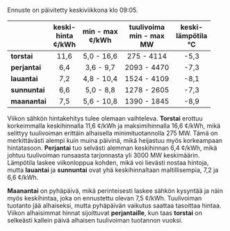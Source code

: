 Ennuste on päivitetty keskiviikkona klo 09:05.

|              | keski-<br>hinta<br>¢/kWh | min - max<br>¢/kWh | tuulivoima<br>min - max<br>MW | keski-<br>lämpötila<br>°C |
|:-------------|:----------------:|:----------------:|:-------------:|:-------------:|
| **torstai**  |      11,6        |     5,0 - 16,6   |  275 - 4114   |     -5,3      |
| **perjantai**|      6,4         |     3,6 - 9,7    |  2093 - 4470  |     -7,3      |
| **lauantai** |      7,2         |     4,8 - 10,4   |  1524 - 4109  |     -8,1      |
| **sunnuntai**|      6,6         |     5,0 - 8,8    |  1278 - 2605  |     -7,3      |
| **maanantai**|      7,5         |     5,6 - 10,8   |  1390 - 1845  |     -8,9      |

Viikon sähkön hintakehitys tulee olemaan vaihteleva. **Torstai** erottuu korkeimmalla keskihinnalla 11,6 ¢/kWh ja maksimihinnalla 16,6 ¢/kWh, mikä selittyy tuulivoiman erittäin alhaisella minimituotannolla 275 MW. Tämä on merkittävästi alempi kuin muina päivinä, mikä heijastuu myös korkeampaan hintatasoon. **Perjantai** tuo selvästi alemman keskihinnan 6,4 ¢/kWh, mikä johtuu tuulivoiman runsaasta tarjonnasta yli 3000 MW keskimäärin. Lämpötila laskee viikonloppua kohden, mikä voi lievästi nostaa hintoja, mutta **lauantai** ja **sunnuntai** ovat yhä keskihinnaltaan maltillisempia, 7,2 ja 6,6 ¢/kWh.

**Maanantai** on pyhäpäivä, mikä perinteisesti laskee sähkön kysyntää ja näin myös keskihintaa, joka on ennustettu olevan 7,5 ¢/kWh. Tuulivoiman tuotanto jää alhaiseksi, mutta pyhäpäivän vaikutus saattaa tasoittaa hintaa. Viikon alhaisimmat hinnat sijoittuvat **perjantaille**, kun taas **torstai** on selkeästi kallein päivä alhaisen tuulivoiman tuotannon vuoksi.